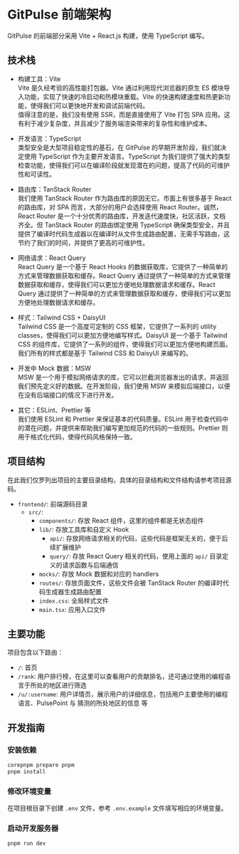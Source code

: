 # GitPulse 前端架构

GitPulse 的前端部分采用 Vite + React.js 构建，使用 TypeScript 编写。

## 技术栈

- 构建工具：Vite \
  Vite 是久经考验的高性能打包器。Vite 通过利用现代浏览器的原生 ES 模块导入功能，实现了快速的冷启动和热模块重载。Vite 的快速构建速度和热更新功能，使得我们可以更快地开发和调试前端代码。\
  值得注意的是，我们没有使用 SSR，而是直接使用了 Vite 打包 SPA 应用。这有利于减少复杂度，并且减少了服务端渲染带来的复杂性和维护成本。

- 开发语言：TypeScript \
  类型安全是大型项目稳定性的基石，在 GitPulse 的早期开发阶段，我们就决定使用 TypeScript 作为主要开发语言。TypeScript 为我们提供了强大的类型检查功能，使得我们可以在编译阶段就发现潜在的问题，提高了代码的可维护性和可读性。

- 路由库：TanStack Router \
  我们使用 TanStack Router 作为路由库的原因无它。市面上有很多基于 React 的路由库，对 SPA 而言，大部分的用户会选择使用 React Router。诚然，React Router 是一个十分优秀的路由库，开发迭代速度快，社区活跃，文档齐全。但 TanStack Router 的路由绑定使用 TypeScript 确保类型安全，并且提供了编译时代码生成器以在编译时从文件生成路由配置，无需手写路由，这节约了我们的时间，并提供了更高的可维护性。

- 网络请求：React Query \
  React Query 是一个基于 React Hooks 的数据获取库，它提供了一种简单的方式来管理数据获取和缓存。React Query 通过提供了一种简单的方式来管理数据获取和缓存，使得我们可以更加方便地处理数据请求和缓存。React Query 通过提供了一种简单的方式来管理数据获取和缓存，使得我们可以更加方便地处理数据请求和缓存。

- 样式：Tailwind CSS + DaisyUI \
  Tailwind CSS 是一个高度可定制的 CSS 框架，它提供了一系列的 utility classes，使得我们可以更加方便地编写样式。DaisyUI 是一个基于 Tailwind CSS 的组件库，它提供了一系列的组件，使得我们可以更加方便地构建页面。我们所有的样式都是基于 Tailwind CSS 和 DaisyUI 来编写的。

- 开发中 Mock 数据：MSW \
  MSW 是一个用于模拟网络请求的库，它可以拦截浏览器发出的请求，并返回我们预先定义好的数据。在开发阶段，我们使用 MSW 来模拟后端接口，以便在没有后端接口的情况下进行开发。

- 其它：ESLint、Prettier 等 \
  我们使用 ESLint 和 Prettier 来保证基本的代码质量。ESLint 用于检查代码中的潜在问题，并提供来帮助我们编写更加规范的代码的一些规则。Prettier 则用于格式化代码，使得代码风格保持一致。

## 项目结构

在此我们仅罗列出项目的主要目录结构，具体的目录结构和文件结构请参考项目源码。

- `frontend/`: 前端源码目录
  - `src/`:
    - `components/`: 存放 React 组件，这里的组件都是无状态组件
    - `lib/`: 存放工具库和自定义 Hook
      - `api/`: 存放网络请求相关的代码，这些代码是框架无关的，便于后续扩展维护
      - `query/`: 存放 React Query 相关的代码，使用上面的 `api/` 目录定义的请求函数与后端通信
    - `mocks/`: 存放 Mock 数据和对应的 handlers
    - `routes/`: 存放页面文件，这些文件会被 TanStack Router 的编译时代码生成器生成路由配置
    - `index.css`: 全局样式文件
    - `main.tsx`: 应用入口文件

## 主要功能

项目包含以下路由：

- `/`: 首页
- `/rank`: 用户排行榜，在这里可以查看用户的贡献排名，还可通过使用的编程语言于所处的地区进行筛选
- `/u/:username`: 用户详情页，展示用户的详细信息，包括用户主要使用的编程语言、PulsePoint 与 猜测的所处地区的信息 等

## 开发指南

### 安装依赖

```bash
corepnpm prepare pnpm
pnpm install
```

### 修改环境变量

在项目根目录下创建 `.env` 文件，参考 `.env.example` 文件填写相应的环境变量。

### 启动开发服务器

```bash
pnpm run dev
```
